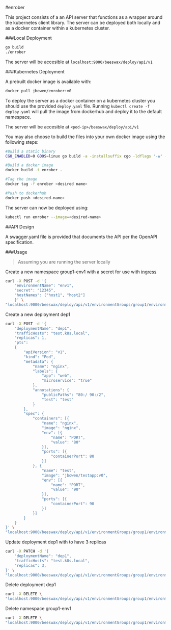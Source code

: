 #enrober

This project consists of a an API server that functions as a wrapper around the kubernetes client library. The server can be deployed both locally and as a docker container within a kubernetes cluster.

###Local Deployment

```sh
go build
./enrober
```

The server will be accesible at `localhost:9000/beeswax/deploy/api/v1`

###Kubernetes Deployment

A prebuilt docker image is available with:
 
```sh
docker pull jbowen/enrober:v0
```

To deploy the server as a docker container on a kubernetes cluster you should use the provided `deploy.yaml` file. Running `kubectl create -f deploy.yaml` will pull the image from dockerhub and deploy it to the default namespace.

The server will be accesible at `<pod-ip>/beeswax/deploy/api/v1`

You may also choose to build the files into your own docker image using the following steps:  

```sh
#Build a static binary
CGO_ENABLED=0 GOOS=linux go build -a -installsuffix cgo -ldflags '-w' -o enrober .

#Build a docker image
docker build -t enrober .

#Tag the image
docker tag -f enrober <desired name>

#Push to dockerhub
docker push <desired-name>
```

The server can now be deployed using:

```sh
kubectl run enrober --image=<desired-name>
```

##API Design

A swagger.yaml file is provided that documents the API per the OpenAPI specification.

###Usage

> Assuming you are running the server locally

Create a new namespace group1-env1 with a secret for use with [ingress](https://github.com/30x/k8s-pods-ingress#security)

```sh
curl -X POST -d '{
	"environmentName": "env1",
	"secret": "12345",
	"hostNames": ["host1", "host2"]
	}' \
"localhost:9000/beeswax/deploy/api/v1/environmentGroups/group1/environments"
```

Create a new deployment dep1 

```sh
curl -X POST -d '{
	"deploymentName": "dep1",
	"trafficHosts": "test.k8s.local",
	"replicas": 1,
	"pts": 
	{
		"apiVersion": "v1",
		"kind": "Pod",
		"metadata": {
			"name": "nginx",
			"labels": {
				"app": "web",
				"microservice": "true"
			},
			"annotations": {
				"publicPaths": "80:/ 90:/2",
				"test": "test"
			}
		},
		"spec": {
			"containers": [{
				"name": "nginx",
				"image": "nginx",
				"env": [{
					"name": "PORT",
					"value": "80"
				}],
				"ports": [{
					"containerPort": 80
				}]
			}, {
				"name": "test",
				"image": "jbowen/testapp:v0",
				"env": [{
					"name": "PORT",
					"value": "90"
				}],
				"ports": [{
					"containerPort": 90
				}]
			}]
		}
	}
}' \
"localhost:9000/beeswax/deploy/api/v1/environmentGroups/group1/environments/env1/deployments"
```

Update deployment dep1 with to have 3 replicas
	
```sh
curl -X PATCH -d '{
	"deploymentName": "dep1",
	"trafficHosts": "test.k8s.local",
	"replicas": 3,
}' \
"localhost:9000/beeswax/deploy/api/v1/environmentGroups/group1/environments/env1/deployments/dep1"
```

Delete deployment dep1

```sh
curl -X DELETE \
"localhost:9000/beeswax/deploy/api/v1/environmentGroups/group1/environments/env1/deployments/dep1"
```

Delete namespace group1-env1

```sh
curl -X DELETE \
"localhost:9000/beeswax/deploy/api/v1/environmentGroups/group1/environments/env1"
```
